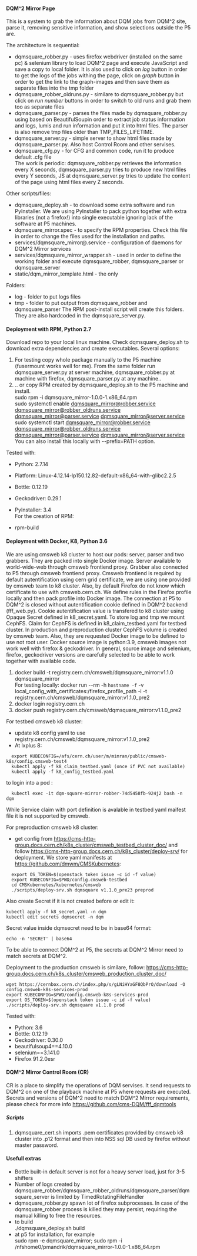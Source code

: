 
#### DQM^2 Mirror Page
This is a system to grab the information about DQM jobs from DQM^2 site, 
parse it, removing sensitive information, and show selections outside the P5 are.

The architecture is sequential:
* dqmsquare_robber.py - uses firefox webdriver (installed on the same pc) & selenium library to load DQM^2 page and execute JavaScript and save a copy to local folder. It is also used to click on *log* button in order to get the logs of the jobs withing the page, click on *graph* button in order to get the link to the graph-images and then save them as separate files into the tmp folder  
* dqmsquare_robber_oldruns.py - similare to dqmsquare_robber.py but click on *run number* buttons in order to switch to old runs and grab them too as separate files  
* dqmsquare_parser.py - parses the files made by dqmsquare_robber.py using based on BeautifulSoupin order to extract job status information and logs, lumis and run information and put it into html files. The parser is also remove tmp files older than TMP_FILES_LIFETIME.  
* dqmsquare_server.py - simple server to show html files made by dqmsquare_parser.py. Also host Control Room and other servises.  
* dqmsquare_cfg.py - for CFG and common code, run it to produce default .cfg file  
The work is periodic: dqmsquare_robber.py retrieves the information every X seconds, 
dqmsquare_parser.py tries to produce new html files every Y seconds,
JS at dqmsquare_server.py tries to update the content of the page using html files every Z seconds.

Other scripts/files:
* dqmsquare_deploy.sh - to download some extra software and run PyInstaller. We are using PyInstaller to pack python together with extra libraries (not a firefox!) into single executable ignoring lack of the software at P5 machines.
* dqmsquare_mirror.spec - to specify the RPM properties. Check this file in order to change the files used for the installation and paths. 
* services/dqmsquare_mirror@.service - configuration of daemons for DQM^2 Mirror services
* services/dqmsquare_mirror_wrapper.sh - used in order to define the working folder and execute dqmsquare_robber, dqmsquare_parser or dqmsquare_server
* static/dqm_mirror_template.html - the only 

Folders:
* log - folder to put logs files
* tmp - folder to put output from dqmsquare_robber and dqmsquare_parser
The RPM post-install script will create this folders. They are also hardcoded in the dqmsquare_server.py.

#### Deployment with RPM, Python 2.7
Download repo to your local linux machine. 
Check dqmsquare_deploy.sh to download extra dependencies and create executables.
Several options:

1. For testing copy whole package manually to the P5 machine (fusermount works well for me).
   From the same folder run dqmsquare_server.py at server machine, dqmsquare_robber.py at machine with firefox, dqmsquare_parser.py at any machine..
2. .. or copy RPM created by dqmsquare_deploy.sh to the P5 machine and install.  
   sudo rpm -i dqmsquare_mirror-1.0.0-1.x86_64.rpm  
   sudo systemctl enable dqmsquare_mirror@robber.service dqmsquare_mirror@robber_oldruns.service dqmsquare_mirror@parser.service dqmsquare_mirror@server.service  
   sudo systemctl start dqmsquare_mirror@robber.service dqmsquare_mirror@robber_oldruns.service dqmsquare_mirror@parser.service dqmsquare_mirror@server.service  
   You can also install this locally with --prefix=PATH option.  

Tested with:  
* Python: 2.7.14  
* Platform: Linux-4.12.14-lp150.12.82-default-x86_64-with-glibc2.2.5  
* Bottle: 0.12.19  
* Geckodriver: 0.29.1  
* PyInstaller: 3.4  
For the creation of RPM:

* rpm-build  

#### Deployment with Docker, K8, Python 3.6
We are using cmsweb k8 cluster to host our pods: server, parser and two grabbers. They are packed into single Docker image.
Server available to world-wide-web through cmsweb frontiend proxy. Grabber also connected to P5 through cmsweb frontiend proxy.
Cmsweb frontiend is required by default autentification using cern grid certificate, we are using one provided by cmsweb team to k8 cluster.
Also, by default Firefox do not know which certificate to use with cmsweb.cern.ch. We define rules in the Firefox profile locally and then pack profile into Docker image.
The connection at P5 to DQM^2 is closed without autentification cookie defined in DQM^2 backend (fff_web.py). 
Cookie autentification value is transfered to k8 cluster using Opaque Secret defined in k8_secret.yaml. 
To store log and tmp we mount CephFS. Claim for CephFS is defined in k8_claim_testbed.yaml for testbed cluster. In production and preproduction cluster CephFS volume is created by cmsweb team.
Also, they are requested Docker image to be defined to use not root user. Docker source image is python:3.9, cmsweb images not work well with firefox & geckodriver.
In general, source image and selenium, firefox, geckodriver versions are carefully selected to be able to work together with available code.

1. docker build -t registry.cern.ch/cmsweb/dqmsquare_mirror:v1.1.0 dqmsquare_mirror  
   For testing locally:
   docker run --rm -h `hostname -f` -v local_config_with_certificates:/firefox_profile_path -i -t registry.cern.ch/cmsweb/dqmsquare_mirror:v1.1.0_pre2  
2. docker login registry.cern.ch   
3. docker push registry.cern.ch/cmsweb/dqmsquare_mirror:v1.1.0_pre2  

For testbed cmsweb k8 cluster:
* update k8 config yaml to use registry.cern.ch/cmsweb/dqmsquare_mirror:v1.1.0_pre2
* At lxplus 8:
```
  export KUBECONFIG=/afs/cern.ch/user/m/mimran/public/cmsweb-k8s/config.cmsweb-test4
  kubectl apply -f k8_claim_testbed.yaml (once if PVC not available)
  kubectl apply -f k8_config_testbed.yaml
```
to login into a pod :   
```
  kubectl exec -it dqm-square-mirror-robber-74d5458fb-924j2 bash -n dqm 
```
While Service claim with port definition is avalable in testbed yaml maifest file it is not supported by cmsweb.

For preproduction cmsweb k8 cluster:
* get config from https://cms-http-group.docs.cern.ch/k8s_cluster/cmsweb_testbed_cluster_doc/ 
   and follow https://cms-http-group.docs.cern.ch/k8s_cluster/deploy-srv/ for deployment.
   We store yaml manifests at https://github.com/dmwm/CMSKubernetes:  
```
  export OS_TOKEN=$(openstack token issue -c id -f value)
  export KUBECONFIG=$PWD/config.cmsweb-testbed
  cd CMSKubernetes/kubernetes/cmsweb
  ./scripts/deploy-srv.sh dqmsquare v1.1.0_pre23 preprod
```
Also create Secret if it is not created before or edit it:
```
kubectl apply -f k8_secret.yaml -n dqm
kubectl edit secrets dqmsecret -n dqm
```
Secret value inside dqmsecret need to be in base64 format:
```
echo -n 'SECRET' | base64
```
To be able to connect DQM^2 at P5, the secrets at DQM^2 Mirror need to match secrets at DQM^2. 

Deployment to the production cmsweb is similare, follow:
https://cms-http-group.docs.cern.ch/k8s_cluster/cmsweb_production_cluster_doc/
```
wget https://cernbox.cern.ch/index.php/s/gLNiHYaGF8QbPrO/download -O config.cmsweb-k8s-services-prod
export KUBECONFIG=$PWD/config.cmsweb-k8s-services-prod
export OS_TOKEN=$(openstack token issue -c id -f value)
./scripts/deploy-srv.sh dqmsquare v1.1.0 prod
```

Tested with:  
* Python: 3.6  
* Bottle: 0.12.19  
* Geckodriver: 0.30.0  
* beautifulsoup4==4.10.0  
* selenium==3.141.0  
* Firefox 91.2.0esr  

#### DQM^2 Mirror Control Room (CR)
CR is a place to simplify the operations of DQM servises. It send requests to DQM^2 on one of the playback machine at P5 where requests are executed.
Secrets and versions of DQM^2 need to match DQM^2 Mirror requirements, please check for more info https://github.com/cms-DQM/fff_dqmtools

##### Scripts
1. dqmsquare_cert.sh imports .pem certificates provided by cmsweb k8 cluster into .p12 format and then into NSS sql DB used by firefox without master password.

#### Usefull extras
* Bottle built-in default server is not for a heavy server load, just for 3-5 shifters
* Number of logs created by dqmsquare_robber/dqmsquare_robber_oldruns/dqmsquare_parser/dqmsquare_server is limited by TimedRotatingFileHandler
* dqmsquare_robber.py spawn lot of firefox subprocesses. In case of the dqmsquare_robber process is killed they may persist, requiring the manual killing to free the resources.
*  to build  
 ./dqmsquare_deploy.sh build
* at p5 for installation, for example  
  sudo rpm -e dqmsquare_mirror; sudo rpm -i /nfshome0/pmandrik/dqmsquare_mirror-1.0.0-1.x86_64.rpm


   



   
